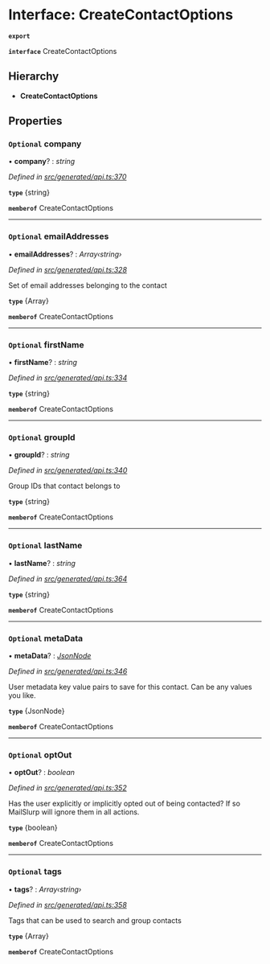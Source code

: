 # Interface: CreateContactOptions

**`export`** 

**`interface`** CreateContactOptions

## Hierarchy

* **CreateContactOptions**

## Properties

### `Optional` company

• **company**? : *string*

*Defined in [src/generated/api.ts:370](https://github.com/mailslurp/mailslurp-client-ts-js/blob/c5d4ad1/src/generated/api.ts#L370)*

**`type`** {string}

**`memberof`** CreateContactOptions

___

### `Optional` emailAddresses

• **emailAddresses**? : *Array‹string›*

*Defined in [src/generated/api.ts:328](https://github.com/mailslurp/mailslurp-client-ts-js/blob/c5d4ad1/src/generated/api.ts#L328)*

Set of email addresses belonging to the contact

**`type`** {Array<string>}

**`memberof`** CreateContactOptions

___

### `Optional` firstName

• **firstName**? : *string*

*Defined in [src/generated/api.ts:334](https://github.com/mailslurp/mailslurp-client-ts-js/blob/c5d4ad1/src/generated/api.ts#L334)*

**`type`** {string}

**`memberof`** CreateContactOptions

___

### `Optional` groupId

• **groupId**? : *string*

*Defined in [src/generated/api.ts:340](https://github.com/mailslurp/mailslurp-client-ts-js/blob/c5d4ad1/src/generated/api.ts#L340)*

Group IDs that contact belongs to

**`type`** {string}

**`memberof`** CreateContactOptions

___

### `Optional` lastName

• **lastName**? : *string*

*Defined in [src/generated/api.ts:364](https://github.com/mailslurp/mailslurp-client-ts-js/blob/c5d4ad1/src/generated/api.ts#L364)*

**`type`** {string}

**`memberof`** CreateContactOptions

___

### `Optional` metaData

• **metaData**? : *[JsonNode](../modules/_generated_api_.jsonnode.md)*

*Defined in [src/generated/api.ts:346](https://github.com/mailslurp/mailslurp-client-ts-js/blob/c5d4ad1/src/generated/api.ts#L346)*

User metadata key value pairs to save for this contact. Can be any values you like.

**`type`** {JsonNode}

**`memberof`** CreateContactOptions

___

### `Optional` optOut

• **optOut**? : *boolean*

*Defined in [src/generated/api.ts:352](https://github.com/mailslurp/mailslurp-client-ts-js/blob/c5d4ad1/src/generated/api.ts#L352)*

Has the user explicitly or implicitly opted out of being contacted? If so MailSlurp will ignore them in all actions.

**`type`** {boolean}

**`memberof`** CreateContactOptions

___

### `Optional` tags

• **tags**? : *Array‹string›*

*Defined in [src/generated/api.ts:358](https://github.com/mailslurp/mailslurp-client-ts-js/blob/c5d4ad1/src/generated/api.ts#L358)*

Tags that can be used to search and group contacts

**`type`** {Array<string>}

**`memberof`** CreateContactOptions
